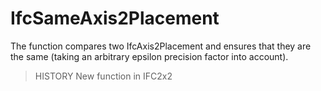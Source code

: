 # IfcSameAxis2Placement

The function compares two IfcAxis2Placement and ensures that they are the same (taking an arbitrary epsilon precision factor into account).<!-- end of definition -->

> HISTORY  New function in IFC2x2
